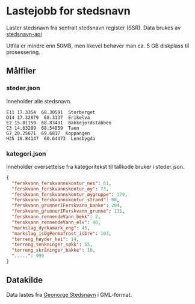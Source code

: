 # Lastejobb for stedsnavn

Laster stedsnavn fra sentralt stedsnavn register (SSR). Data brukes av [stedsnavn-api](https://github.com/Artsdatabanken/stedsnavn-api)

Utfila er mindre enn 50MB, men likevel behøver man ca. 5 GB diskplass til prosessering.

## Målfiler

### steder.json

Inneholder alle stedsnavn.

```
E11 17.3354  68.30591  Storberget
D14 17.32879  68.3137  Erikelva
E2 15.01159  68.83431  Bakkejordstabben
C3 14.63289  68.54859  Taen
G7 20.25671  69.6817  Koppangen
H35 10.84147  60.64473  Lensbygda

```

### kategori.json

Inneholder oversettelse fra kategoritekst til tallkode bruker i steder.json.

```json
{
  "ferskvann_ferskvannskontur_nes": 61,
  "ferskvann_ferskvannskontur_øy": 73,
  "ferskvann_ferskvannskontur_øygruppe": 179,
  "ferskvann_ferskvannskontur_strand": 88,
  "ferskvann_grunnerIFerskvann_banke": 204,
  "ferskvann_grunnerIFerskvann_grunne": 131,
  "ferskvann_rennendeVann_bekk": 2,
  "ferskvann_rennendeVann_elv": 40,
  "markslag_dyrkamark_eng": 45,
  "markslag_isOgPermafrost_isbre": 103,
  "terreng_høyder_hei": 14,
  "terreng_senkninger_søkk": 55,
  "terreng_skråninger_bakke": 16,
  ".....": 999
}
```

## Datakilde

Data lastes fra [Geonorge Stedsnavn](https://kartkatalog.geonorge.no/metadata/kartverket/stedsnavn/30caed2f-454e-44be-b5cc-26bb5c0110ca) i GML-format.
